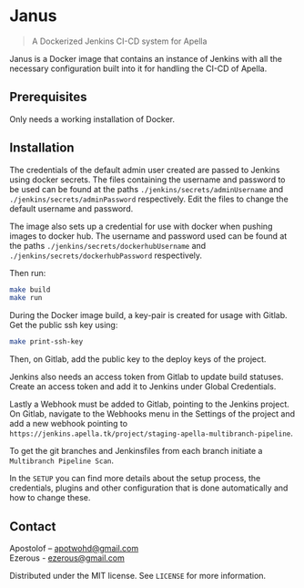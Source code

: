 # Janus
> A Dockerized Jenkins CI-CD system for Apella

Janus is a Docker image that contains an instance of Jenkins with all the necessary configuration built into it for
handling the CI-CD of Apella.

## Prerequisites

Only needs a working installation of Docker. 

## Installation

The credentials of the default admin user created are passed to Jenkins using docker secrets. The files containing the
username and password to be used can be found at the paths `./jenkins/secrets/adminUsername` and
`./jenkins/secrets/adminPassword` respectively. Edit the files to change the default username and password.

The image also sets up a credential for use with docker when pushing images to docker hub. The username and password
used can be found at the paths `./jenkins/secrets/dockerhubUsername` and `./jenkins/secrets/dockerhubPassword`
respectively.

Then run:

```sh
make build
make run
```

During the Docker image build, a key-pair is created for usage with Gitlab. Get the public ssh key using:

```sh
make print-ssh-key
```

Then, on Gitlab, add the public key to the deploy keys of the project.

Jenkins also needs an access token from Gitlab to update build statuses. Create an access token and add it to Jenkins
under Global Credentials.

Lastly a Webhook must be added to Gitlab, pointing to the Jenkins project. On Gitlab, navigate to the Webhooks menu in
the Settings of the project and add a new webhook pointing to
`https://jenkins.apella.tk/project/staging-apella-multibranch-pipeline`.

To get the git branches and Jenkinsfiles from each branch initiate a `Multibranch Pipeline Scan`.

In the `SETUP` you can find more details about the setup process, the credentials, plugins and other configuration that
is done automatically and how to change these.

## Contact

Apostolof – apotwohd@gmail.com  
Ezerous - ezerous@gmail.com

Distributed under the MIT license. See ``LICENSE`` for more information.

